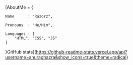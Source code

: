 [AboutMe = {

    Name      : "Razorz",

    Pronouns  : "He/Him",

    Languages : [
        "HTML", "CSS", "JS"
    ]
 }GitHub stats](https://github-readme-stats.vercel.app/api?username=anuraghazra&show_icons=true&theme=radical)




